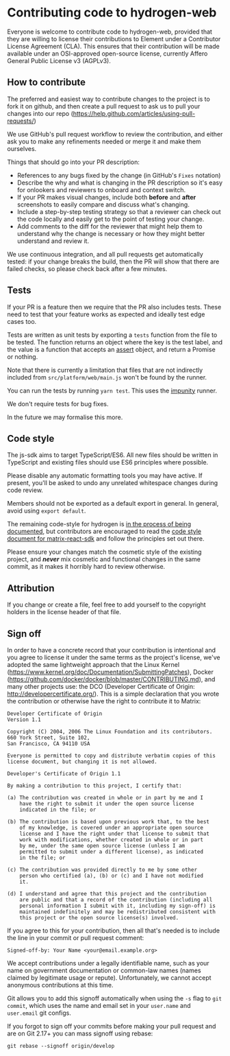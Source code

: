 # Contributing code to hydrogen-web

Everyone is welcome to contribute code to hydrogen-web, provided that they are willing to 
license their contributions to Element under a Contributor License Agreement (CLA). 
This ensures that their contribution will be made available under an OSI-approved open-source license, 
currently Affero General Public License v3 (AGPLv3).

## How to contribute

The preferred and easiest way to contribute changes to the project is to fork
it on github, and then create a pull request to ask us to pull your changes
into our repo (https://help.github.com/articles/using-pull-requests/)

We use GitHub's pull request workflow to review the contribution, and either
ask you to make any refinements needed or merge it and make them ourselves.

Things that should go into your PR description:
 * References to any bugs fixed by the change (in GitHub's `Fixes` notation)
 * Describe the why and what is changing in the PR description so it's easy for
   onlookers and reviewers to onboard and context switch.
 * If your PR makes visual changes, include both **before** and **after** screenshots
   to easily compare and discuss what's changing.
 * Include a step-by-step testing strategy so that a reviewer can check out the
   code locally and easily get to the point of testing your change.
 * Add comments to the diff for the reviewer that might help them to understand
   why the change is necessary or how they might better understand and review it.

We use continuous integration, and all pull requests get automatically tested:
if your change breaks the build, then the PR will show that there are failed
checks, so please check back after a few minutes.

Tests
-----
If your PR is a feature then we require that the PR also includes tests.
These need to test that your feature works as expected and ideally test edge cases too.

Tests are written as unit tests by exporting a `tests` function from the file to be tested.
The function returns an object where the key is the test label, and the value is a 
function that accepts an [assert](https://nodejs.org/api/assert.html) object, and return a Promise or nothing.

Note that there is currently a limitation that files that are not indirectly included from `src/platform/web/main.js` won't be found by the runner.

You can run the tests by running `yarn test`.
This uses the [impunity](https://github.com/bwindels/impunity) runner.

We don't require tests for bug fixes.

In the future we may formalise this more.

Code style
----------
The js-sdk aims to target TypeScript/ES6. All new files should be written in
TypeScript and existing files should use ES6 principles where possible.

Please disable any automatic formatting tools you may have active.
If present, you'll be asked to undo any unrelated whitespace changes during code review.

Members should not be exported as a default export in general.
In general, avoid using `export default`.

The remaining code-style for hydrogen is [in the process of being documented](codestyle.md), but
contributors are encouraged to read the
[code style document for matrix-react-sdk](https://github.com/matrix-org/matrix-react-sdk/blob/master/code_style.md)
and follow the principles set out there.

Please ensure your changes match the cosmetic style of the existing project,
and ***never*** mix cosmetic and functional changes in the same commit, as it
makes it horribly hard to review otherwise.

Attribution
-----------
If you change or create a file, feel free to add yourself to the copyright holders
in the license header of that file.

Sign off
--------
In order to have a concrete record that your contribution is intentional
and you agree to license it under the same terms as the project's license, we've
adopted the same lightweight approach that the Linux Kernel
(https://www.kernel.org/doc/Documentation/SubmittingPatches), Docker
(https://github.com/docker/docker/blob/master/CONTRIBUTING.md), and many other
projects use: the DCO (Developer Certificate of Origin:
http://developercertificate.org/). This is a simple declaration that you wrote
the contribution or otherwise have the right to contribute it to Matrix:

```
Developer Certificate of Origin
Version 1.1

Copyright (C) 2004, 2006 The Linux Foundation and its contributors.
660 York Street, Suite 102,
San Francisco, CA 94110 USA

Everyone is permitted to copy and distribute verbatim copies of this
license document, but changing it is not allowed.

Developer's Certificate of Origin 1.1

By making a contribution to this project, I certify that:

(a) The contribution was created in whole or in part by me and I
    have the right to submit it under the open source license
    indicated in the file; or

(b) The contribution is based upon previous work that, to the best
    of my knowledge, is covered under an appropriate open source
    license and I have the right under that license to submit that
    work with modifications, whether created in whole or in part
    by me, under the same open source license (unless I am
    permitted to submit under a different license), as indicated
    in the file; or

(c) The contribution was provided directly to me by some other
    person who certified (a), (b) or (c) and I have not modified
    it.

(d) I understand and agree that this project and the contribution
    are public and that a record of the contribution (including all
    personal information I submit with it, including my sign-off) is
    maintained indefinitely and may be redistributed consistent with
    this project or the open source license(s) involved.
```

If you agree to this for your contribution, then all that's needed is to
include the line in your commit or pull request comment:

```
Signed-off-by: Your Name <your@email.example.org>
```

We accept contributions under a legally identifiable name, such as your name on
government documentation or common-law names (names claimed by legitimate usage
or repute). Unfortunately, we cannot accept anonymous contributions at this
time.

Git allows you to add this signoff automatically when using the `-s` flag to
`git commit`, which uses the name and email set in your `user.name` and
`user.email` git configs.

If you forgot to sign off your commits before making your pull request and are
on Git 2.17+ you can mass signoff using rebase:

```
git rebase --signoff origin/develop
```
